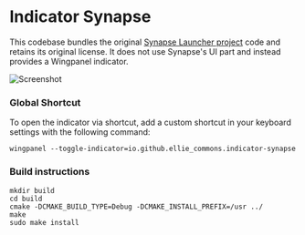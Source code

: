 # Indicator Synapse

This codebase bundles the original [Synapse Launcher project](https://launchpad.net/synapse-project) code and retains its original license. It does not use Synapse's UI part and instead provides a Wingpanel indicator.

![Screenshot](https://raw.githubusercontent.com/tom95/indicator-synapse/master/screenshots/Screenshot.png)

### Global Shortcut
To open the indicator via shortcut, add a custom shortcut in your keyboard settings with the following command:
```
wingpanel --toggle-indicator=io.github.ellie_commons.indicator-synapse
```
### Build instructions
```
mkdir build
cd build
cmake -DCMAKE_BUILD_TYPE=Debug -DCMAKE_INSTALL_PREFIX=/usr ../
make   
sudo make install
```
